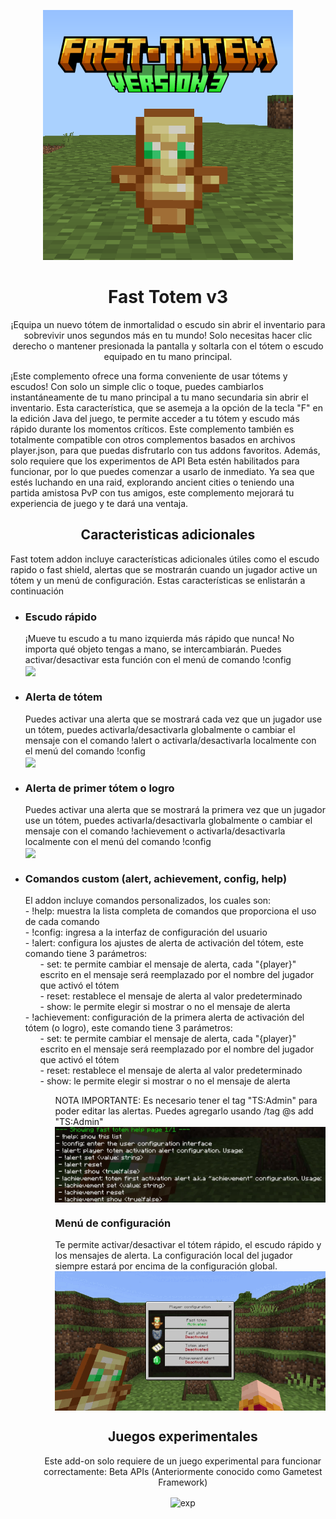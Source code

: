 <p align="center">
  <img src="./pack_icon.png" alt="icn" width=400>
  <h1 align="center">Fast Totem v3</h1>
 <p align="center"> ¡Equipa un nuevo tótem de inmortalidad o escudo sin abrir el inventario para sobrevivir unos segundos más en tu mundo! Solo necesitas hacer clic derecho o mantener presionada la pantalla y soltarla con el tótem o escudo equipado en tu mano principal.

¡Este complemento ofrece una forma conveniente de usar tótems y escudos! Con solo un simple clic o toque, puedes cambiarlos instantáneamente de tu mano principal a tu mano secundaria sin abrir el inventario. Esta característica, que se asemeja a la opción de la tecla "F" en la edición Java del juego, te permite acceder a tu tótem y escudo más rápido durante los momentos críticos. Este complemento también es totalmente compatible con otros complementos basados ​​en archivos player.json, para que puedas disfrutarlo con tus addons favoritos. Además, solo requiere que los experimentos de API Beta estén habilitados para funcionar, por lo que puedes comenzar a usarlo de inmediato. Ya sea que estés luchando en una raid, explorando ancient cities o teniendo una partida amistosa PvP con tus amigos, este complemento mejorará tu experiencia de juego y te dará una ventaja.

<p align="center">
<h2 align="center">Caracteristicas adicionales</h2>
<p>Fast totem addon incluye características adicionales útiles como el escudo rapido o fast shield, alertas que se mostrarán cuando un jugador active un tótem y un menú de configuración. Estas características se enlistarán a continuación</p>
<ul>
<li><h3>Escudo rápido</h3>¡Mueve tu escudo a tu mano izquierda más rápido que nunca! No importa qué objeto tengas a mano, se intercambiarán. Puedes activar/desactivar esta función con el menú de comando !config
<br><img align="center" src="./src/fast_shield.gif"></li>
<li><h3>Alerta de tótem</h3>Puedes activar una alerta que se mostrará cada vez que un jugador use un tótem, puedes activarla/desactivarla globalmente o cambiar el mensaje con el comando !alert o activarla/desactivarla localmente con el menú del comando !config
<br><img align="center" src="./src/totem_alert.gif"></li>
<li><h3>Alerta de primer tótem o logro</h3>Puedes activar una alerta que se mostrará la primera vez que un jugador use un tótem, puedes activarla/desactivarla globalmente o cambiar el mensaje con el comando !achievement o activarla/desactivarla localmente con el menú del comando !config
<br><img align="center" src="./src/totem_achievement.gif"></li>
<li><h3>Comandos custom (alert, achievement, config, help)</h3>
  El addon incluye comandos personalizados, los cuales son:<br>
- !help: muestra la lista completa de comandos que proporciona el uso de cada comando<br>
- !config: ingresa a la interfaz de configuración del usuario<br>
- !alert: configura los ajustes de alerta de activación del tótem, este comando tiene 3 parámetros:<br>
  <ul><il>
  - set: te permite cambiar el mensaje de alerta, cada "{player}" escrito en el mensaje será reemplazado por el nombre del jugador que activó el tótem<br>
  - reset: restablece el mensaje de alerta al valor predeterminado<br>
  - show: le permite elegir si mostrar o no el mensaje de alerta
  <il></ul>
- !achievement: configuración de la primera alerta de activación del tótem (o logro), este comando tiene 3 parámetros:<br>
  <ul><il>
  - set: te permite cambiar el mensaje de alerta, cada "{player}" escrito en el mensaje será reemplazado por el nombre del jugador que activó el tótem<br>
  - reset: restablece el mensaje de alerta al valor predeterminado<br>
  - show: le permite elegir si mostrar o no el mensaje de alerta
 <il><ul>

NOTA IMPORTANTE: Es necesario tener el tag "TS:Admin" para poder editar las alertas. Puedes agregarlo usando /tag @s add "TS:Admin"
<br><img align="center" src="./src/custom_commands.jpg">
<il><h3>Menú de configuración</h3>
Te permite activar/desactivar el tótem rápido, el escudo rápido y los mensajes de alerta. La configuración local del jugador siempre estará por encima de la configuración global.
<img align="center" src="./src/config_menu.gif"></il>
</ul>
</p>

<p>
<h2 align="center"> Juegos experimentales </h2>
<p align="center"> Este add-on solo requiere de un juego experimental para funcionar correctamente: Beta APIs (Anteriormente conocido como Gametest Framework)</p>
<p align="center"> <img align="center" src="./experimentos.jpg" alt="exp" width=400> </p>
<p>
